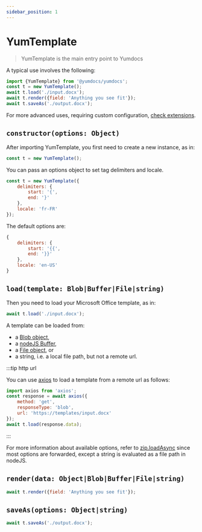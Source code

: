 ```yaml
---
sidebar_position: 1
---
```


# YumTemplate

> YumTemplate is the main entry point to Yumdocs

A typical use involves the following:

```js showLineNumbers title=index.mjs
import {YumTemplate} from '@yumdocs/yumdocs';
const t = new YumTemplate();
await t.load('./input.docx');
await t.render({field: 'Anything you see fit'});
await t.saveAs('./output.docx');
```
For more advanced uses, requiring custom configuration, [check extensions](../extensions/01-design.md).

## `constructor(options: Object)`

After importing YumTemplate, you first need to create a new instance, as in:

```js showLineNumbers title=index.mjs
const t = new YumTemplate();
```

You can pass an options object to set tag delimiters and locale. 

```js showLineNumbers title=index.mjs
const t = new YumTemplate({
    delimiters: {
        start: '{',
        end: '}'
    },
    locale: 'fr-FR'
});
```

The default options are:

```js showLineNumbers title=index.mjs
{
    delimiters: {
        start: '{{',
        end: '}}'
    },
    locale: 'en-US'
}
```

## `load(template: Blob|Buffer|File|string)`

Then you need to load your Microsoft Office template, as in:

```js showLineNumbers title=index.mjs
await t.load('./input.docx');
```

A template can be loaded from:

- a [Blob object](https://developer.mozilla.org/en-US/docs/Web/API/Blob),
- a [nodeJS Buffer](https://nodejs.org/api/buffer.html),
- a [File object](https://developer.mozilla.org/en-US/docs/Web/API/File), or
- a string, i.e. a local file path, but not a remote url.

:::tip http url

You can use [axios](https://github.com/axios/axios) to load a template from a remote url as follows:

```js
import axios from 'axios';
const response = await axios({
    method: 'get',
    responseType: 'blob',
    url: 'https://templates/input.docx'
});
await t.load(response.data);
```

:::

For more information about available options, refer to [zip.loadAsync](https://stuk.github.io/jszip/documentation/api_jszip/load_async.html)
since most options are forwarded, except a string is evaluated as a file path in nodeJS.

## `render(data: Object|Blob|Buffer|File|string)`

```js showLineNumbers title=index.mjs
await t.render({field: 'Anything you see fit'});
```



## `saveAs(options: Object|string)`


```js showLineNumbers title=index.mjs
await t.saveAs('./output.docx');
```